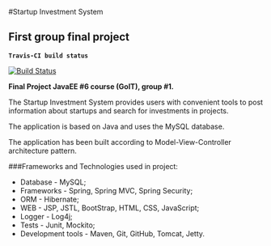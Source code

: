 #Startup Investment System

First group final project
----------------------------

__`Travis-CI build status`__

[![Build Status](https://travis-ci.org/VictorFigurskiy/StartupInvestmentSystem.svg?branch=master)](https://travis-ci.org/VictorFigurskiy/StartupInvestmentSystem) 

**Final Project JavaEE #6 course (GoIT), group #1.**

The Startup Investment System provides users with convenient tools to post information about startups and search for investments in projects.

The application is based on Java and uses the MySQL database.

The application has been built according to Model-View-Controller architecture pattern.

###Frameworks and Technologies used in project:

   * Database - MySQL;
   * Frameworks - Spring, Spring MVC, Spring Security;
   * ORM - Hibernate;
   * WEB - JSP, JSTL, BootStrap, HTML, CSS, JavaScript;
   * Logger - Log4j;
   * Tests - Junit, Mockito;
   * Development tools - Maven, Git, GitHub, Tomcat, Jetty.


